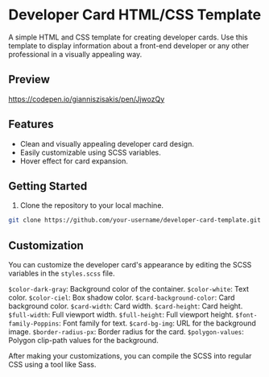 # Developer Card HTML/CSS Template

A simple HTML and CSS template for creating developer cards. Use this template to display information about a front-end developer or any other professional in a visually appealing way.

## Preview

https://codepen.io/gianniszisakis/pen/JjwozQy

## Features
- Clean and visually appealing developer card design.
- Easily customizable using SCSS variables.
- Hover effect for card expansion.

## Getting Started
1. Clone the repository to your local machine.

```bash
git clone https://github.com/your-username/developer-card-template.git
```

## Customization

You can customize the developer card's appearance by editing the SCSS variables in the `styles.scss` file.

`$color-dark-gray`: Background color of the container.
`$color-white`: Text color.
`$color-ciel`: Box shadow color.
`$card-background-color`: Card background color.
`$card-width`: Card width.
`$card-height`: Card height.
`$full-width`: Full viewport width.
`$full-height`: Full viewport height.
`$font-family-Poppins`: Font family for text.
`$card-bg-img`: URL for the background image.
`$border-radius-px`: Border radius for the card.
`$polygon-values`: Polygon clip-path values for the background.

After making your customizations, you can compile the SCSS into regular CSS using a tool like Sass.
